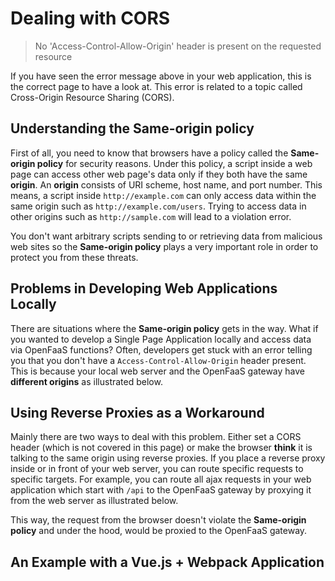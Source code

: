 # Dealing with CORS

> No 'Access-Control-Allow-Origin' header is present on the requested resource

If you have seen the error message above in your web application, this is the correct page to have a look at. This error is related to a topic called Cross-Origin Resource Sharing (CORS).

## Understanding the Same-origin policy

First of all, you need to know that browsers have a policy called the **Same-origin policy** for security reasons. Under this policy, a script inside a web page can access other web page's data only if they both have the same **origin**. An **origin** consists of URI scheme, host name, and port number. This means, a script inside `http://example.com` can only access data within the same origin such as `http://example.com/users`. Trying to access data in other origins such as `http://sample.com` will lead to a violation error.





You don't want arbitrary scripts sending to or retrieving data from malicious web sites so the **Same-origin policy** plays a very important role in order to protect you from these threats. 

## Problems in Developing Web Applications Locally

There are situations where the **Same-origin policy** gets in the way. What if you wanted to develop a Single Page Application locally and access data via OpenFaaS functions? Often, developers get stuck with an error telling you that you don't have a `Access-Control-Allow-Origin` header present. This is because your local web server and the OpenFaaS gateway have **different origins** as illustrated below.


## Using Reverse Proxies as a Workaround

Mainly there are two ways to deal with this problem. Either set a CORS header (which is not covered in this page) or make the browser **think** it is talking to the same origin using reverse proxies. If you place a reverse proxy inside or in front of your web server, you can route specific requests to specific targets. For example, you can route all ajax requests in your web application which start with `/api` to the OpenFaaS gateway by proxying it from the web server as illustrated below.


This way, the request from the browser doesn't violate the **Same-origin policy** and under the hood, would be proxied to the OpenFaaS gateway.

## An Example with a Vue.js + Webpack Application